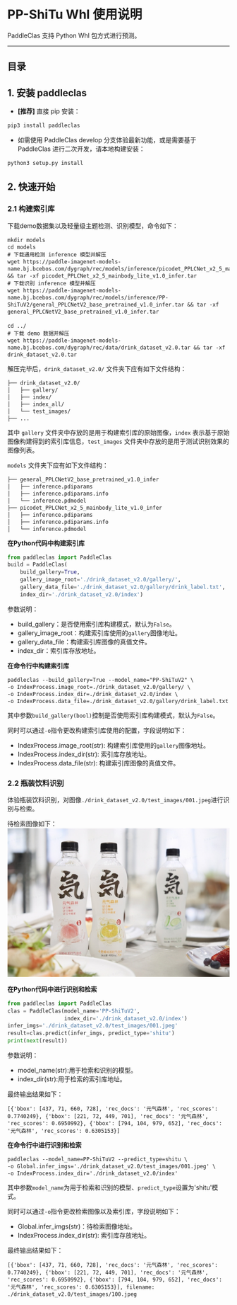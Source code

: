# PP-ShiTu Whl 使用说明

PaddleClas 支持 Python Whl 包方式进行预测。

---

## 目录


<a name="1"></a>

## 1. 安装 paddleclas

* **[推荐]** 直接 pip 安装：

```bash
pip3 install paddleclas
```

* 如需使用 PaddleClas develop 分支体验最新功能，或是需要基于 PaddleClas 进行二次开发，请本地构建安装：

```bash
python3 setup.py install
```

<a name="2"></a>

## 2. 快速开始

<a name="2.1"></a>

### 2.1 构建索引库

下载demo数据集以及轻量级主题检测、识别模型，命令如下：
```shell
mkdir models
cd models
# 下载通用检测 inference 模型并解压
wget https://paddle-imagenet-models-name.bj.bcebos.com/dygraph/rec/models/inference/picodet_PPLCNet_x2_5_mainbody_lite_v1.0_infer.tar && tar -xf picodet_PPLCNet_x2_5_mainbody_lite_v1.0_infer.tar
# 下载识别 inference 模型并解压
wget https://paddle-imagenet-models-name.bj.bcebos.com/dygraph/rec/models/inference/PP-ShiTuV2/general_PPLCNetV2_base_pretrained_v1.0_infer.tar && tar -xf general_PPLCNetV2_base_pretrained_v1.0_infer.tar

cd ../
# 下载 demo 数据并解压
wget https://paddle-imagenet-models-name.bj.bcebos.com/dygraph/rec/data/drink_dataset_v2.0.tar && tar -xf drink_dataset_v2.0.tar
```

解压完毕后，`drink_dataset_v2.0/` 文件夹下应有如下文件结构：

```log
├── drink_dataset_v2.0/
│   ├── gallery/
│   ├── index/
│   ├── index_all/
│   └── test_images/
├── ...
```

其中 `gallery` 文件夹中存放的是用于构建索引库的原始图像，`index` 表示基于原始图像构建得到的索引库信息，`test_images` 文件夹中存放的是用于测试识别效果的图像列表。

`models` 文件夹下应有如下文件结构：

```log
├── general_PPLCNetV2_base_pretrained_v1.0_infer
│   ├── inference.pdiparams
│   ├── inference.pdiparams.info
│   └── inference.pdmodel
├── picodet_PPLCNet_x2_5_mainbody_lite_v1.0_infer
│   ├── inference.pdiparams
│   ├── inference.pdiparams.info
│   └── inference.pdmodel
```

**在Python代码中构建索引库**
```python
from paddleclas import PaddleClas
build = PaddleClas(
    build_gallery=True,
    gallery_image_root='./drink_dataset_v2.0/gallery/',
    gallery_data_file='./drink_dataset_v2.0/gallery/drink_label.txt',
    index_dir='./drink_dataset_v2.0/index')
```
参数说明：
- build_gallery：是否使用索引库构建模式，默认为`False`。
- gallery_image_root：构建索引库使用的`gallery`图像地址。
- gallery_data_file：构建索引库图像的真值文件。
- index_dir：索引库存放地址。


**在命令行中构建索引库**
```shell
paddleclas --build_gallery=True --model_name="PP-ShiTuV2" \
-o IndexProcess.image_root=./drink_dataset_v2.0/gallery/ \
-o IndexProcess.index_dir=./drink_dataset_v2.0/index \
-o IndexProcess.data_file=./drink_dataset_v2.0/gallery/drink_label.txt
```
其中参数`build_gallery(bool)`控制是否使用索引库构建模式，默认为`False`。

同时可以通过`-o`指令更改构建索引库使用的配置，字段说明如下：

- IndexProcess.image_root(str): 构建索引库使用的`gallery`图像地址。
- IndexProcess.index_dir(str): 索引库存放地址。
- IndexProcess.data_file(str): 构建索引库图像的真值文件。


<a name="2.2"></a>

### 2.2 瓶装饮料识别

体验瓶装饮料识别，对图像`./drink_dataset_v2.0/test_images/001.jpeg`进行识别与检索。

待检索图像如下：
![](../../../images/recognition/drink_data_demo/test_images/100.jpeg)

**在Python代码中进行识别和检索**
```python
from paddleclas import PaddleClas
clas = PaddleClas(model_name='PP-ShiTuV2',
                  index_dir='./drink_dataset_v2.0/index')
infer_imgs='./drink_dataset_v2.0/test_images/001.jpeg'
result=clas.predict(infer_imgs, predict_type='shitu')
print(next(result))
```
参数说明：
- model_name(str):用于检索和识别的模型。
- index_dir(str):用于检索的索引库地址。

最终输出结果如下：
```
[{'bbox': [437, 71, 660, 728], 'rec_docs': '元气森林', 'rec_scores': 0.7740249}, {'bbox': [221, 72, 449, 701], 'rec_docs': '元气森林', 'rec_scores': 0.6950992}, {'bbox': [794, 104, 979, 652], 'rec_docs': '元气森林', 'rec_scores': 0.6305153}]
```

**在命令行中进行识别和检索**
```shell
paddleclas --model_name=PP-ShiTuV2 --predict_type=shitu \
-o Global.infer_imgs='./drink_dataset_v2.0/test_images/001.jpeg' \
-o IndexProcess.index_dir='./drink_dataset_v2.0/index'
```
其中参数`model_name`为用于检索和识别的模型、`predict_type`设置为'shitu'模式。

同时可以通过`-o`指令更改检索图像以及索引库，字段说明如下：
- Global.infer_imgs(str)：待检索图像地址。
- IndexProcess.index_dir(str): 索引库存放地址。

最终输出结果如下：
```
[{'bbox': [437, 71, 660, 728], 'rec_docs': '元气森林', 'rec_scores': 0.7740249}, {'bbox': [221, 72, 449, 701], 'rec_docs': '元气森林', 'rec_scores': 0.6950992}, {'bbox': [794, 104, 979, 652], 'rec_docs': '元气森林', 'rec_scores': 0.6305153}], filename: ./drink_dataset_v2.0/test_images/100.jpeg
```
